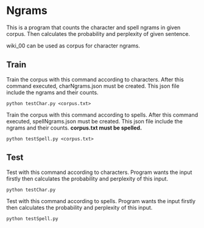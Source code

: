 # Ngrams

This is a program that counts the character and spell ngrams in given corpus. 
Then calculates the probability and perplexity of given sentence.  

wiki_00 can be used as corpus for character ngrams.

## Train

Train the corpus with this command according to characters. After this command executed, charNgrams.json must be created. This json file include the ngrams and their counts.
```
python testChar.py <corpus.txt> 
```

Train the corpus with this command according to spells. After this command executed, spellNgrams.json must be created. This json file include the ngrams and their counts. **corpus.txt must be spelled.**
```
python testSpell.py <corpus.txt> 
```


## Test

Test with this command according to characters. Program wants the input firstly then calculates the probability and perplexity of this input.
```
python testChar.py 
```

Test with this command according to spells. Program wants the input firstly then calculates the probability and perplexity of this input.
```
python testSpell.py 
```